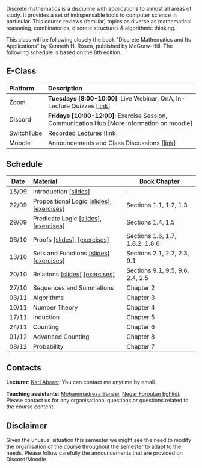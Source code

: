 Discrete mathematics is a discipline with applications to almost all areas of study. It provides a set of indispensable tools to computer science in particular. This course reviews (familiar) topics as diverse as mathematical reasoning, combinatorics, discrete structures & algorithmic thinking.

This class will be following closely the book "Discrete Mathematics and Its Applications" by Kenneth H. Rosen, published by McGraw-Hill. The following schedule is based on the 8th edition.


## E-Class

| Platform | Description  |
|:---------|:-----------|
Zoom | **Tuesdays [8:00-10:00]**: Live Webinar, QnA, In-Lecture Quizzes [[link](https://epfl.zoom.us/j/93750354361)] |
Discord |  **Fridays [10:00-12:00]**: Exercise Session, Communication Hub [More information on moodle] |
SwitchTube | Recorded Lectures [[link](https://tube.switch.ch/channels/355bebaa)]|
Moodle | Announcements and Class Discussions [[link](https://moodle.epfl.ch/course/view.php?id=16329)]|


## Schedule

| Date      |  Material                                             | Book Chapter                    |
|:---------:|:------------------------------------------------------|---------------------------------|
| 15/09     |  Introduction [[slides]][0p]                          |        -                        | 
| 22/09     |  Propositional Logic [[slides]][1p], [[exercises]][1e]| Sections 1.1, 1.2, 1.3          |
| 29/09     |  Predicate Logic [[slides]][2p], [[exercises]][2e]    | Sections 1.4, 1.5               |
| 06/10     |  Proofs [[slides]][3p], [[exercises]][3e]             | Sections 1.6, 1.7, 1.8.2, 1.8.6 |
| 13/10     |  Sets and Functions  [[slides]][4p] [[exercises]][4e] | Sections 2.1, 2.2, 2.3, 9.1     |
| 20/10     |  Relations [[slides]][5p] [[exercises]][5e]           | Sections 9.1, 9.5, 9.6, 2.4, 2.5|                      |
| 27/10     |  Sequences and Summations                             | Chapter 2                       |
| 03/11     |  Algorithms                                           | Chapter 3                       |
| 10/11     |  Number Theory                                        | Chapter 4                       |
| 17/11     |  Induction                                            | Chapter 5                       |
| 24/11     |  Counting                                             | Chapter 6                       |  
| 01/12     |  Advanced Counting                                    | Chapter 8                       |
| 08/12     |  Probability                                          | Chapter 7                       |


## Contacts

**Lecturer**: [Karl Aberer](http://lsir.epfl.ch/aberer).
You can contact me anytime by email.

**Teaching assistants**: [Mohammadreza Banaei](mohammadreza.banaei@epfl.ch), [Negar Foroutan Eghlidi](https://people.epfl.ch/negar.foroutan).
Please contact us for any organisational questions or questions related to the course content.

## Disclaimer

Given the unusual situation this semester we might see the need to modify the organisation of the course throughout the semester to adapt to the needs. Please follow carefully the announcements that are provided on Discord/Moodle.



[0p]: https://github.com/LSIR/AICC-I/blob/master/Lectures/Week%200
[1p]: https://github.com/LSIR/AICC-I/blob/master/Lectures/Week%201
[1e]: https://github.com/LSIR/AICC-I/blob/master/Exercises/Week%201
[2p]: https://github.com/LSIR/AICC-I/blob/master/Lectures/Week%202
[2e]: https://github.com/LSIR/AICC-I/blob/master/Exercises/Week%202
[3p]: https://github.com/LSIR/AICC-I/blob/master/Lectures/Week%203
[3e]: https://github.com/LSIR/AICC-I/blob/master/Exercises/Week%203
[4p]: https://github.com/LSIR/AICC-I/blob/master/Lectures/Week%204
[4e]: https://github.com/LSIR/AICC-I/blob/master/Exercises/Week%204
[5p]: https://github.com/LSIR/AICC-I/blob/master/Lectures/Week%205
[5e]: https://github.com/LSIR/AICC-I/blob/master/Exercises/Week%205
